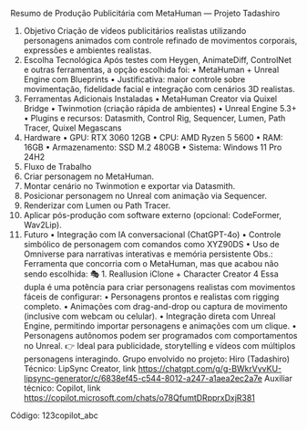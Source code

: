 Resumo de Produção Publicitária com MetaHuman — Projeto Tadashiro
1. Objetivo Criação de vídeos publicitários realistas utilizando personagens animados com controle refinado de movimentos corporais, expressões e ambientes realistas.
2. Escolha Tecnológica Após testes com Heygen, AnimateDiff, ControlNet e outras ferramentas, a opção escolhida foi:
•	MetaHuman + Unreal Engine com Blueprints
•	Justificativa: maior controle sobre movimentação, fidelidade facial e integração com cenários 3D realistas.
3. Ferramentas Adicionais Instaladas
•	MetaHuman Creator via Quixel Bridge
•	Twinmotion (criação rápida de ambientes)
•	Unreal Engine 5.3+
•	Plugins e recursos: Datasmith, Control Rig, Sequencer, Lumen, Path Tracer, Quixel Megascans
4. Hardware
•	GPU: RTX 3060 12GB
•	CPU: AMD Ryzen 5 5600
•	RAM: 16GB
•	Armazenamento: SSD M.2 480GB
•	Sistema: Windows 11 Pro 24H2
5. Fluxo de Trabalho
1.	Criar personagem no MetaHuman.
2.	Montar cenário no Twinmotion e exportar via Datasmith.
3.	Posicionar personagem no Unreal com animação via Sequencer.
4.	Renderizar com Lumen ou Path Tracer.
5.	Aplicar pós-produção com software externo (opcional: CodeFormer, Wav2Lip).
6. Futuro
•	Integração com IA conversacional (ChatGPT-4o)
•	Controle simbólico de personagem com comandos como XYZ90DS
•	Uso de Omniverse para narrativas interativas e memória persistente
Obs.: Ferramenta que concorria com o MetaHuman, mas que acabou não sendo escolhida:
🎭 1. Reallusion iClone + Character Creator 4
Essa dupla é uma potência para criar personagens realistas com movimentos fáceis de configurar:
•	Personagens prontos e realistas com rigging completo.
•	Animações com drag-and-drop ou captura de movimento (inclusive com webcam ou celular).
•	Integração direta com Unreal Engine, permitindo importar personagens e animações com um clique.
•	Personagens autônomos podem ser programados com comportamentos no Unreal.
👉 Ideal para publicidade, storytelling e vídeos com múltiplos personagens interagindo.
Grupo envolvido no projeto:
Hiro (Tadashiro)
Técnico:
LipSync Creator, link 
https://chatgpt.com/g/g-BWkrVyvKU-lipsync-generator/c/6838ef45-c544-8012-a247-a1aea2ec2a7e
Auxiliar técnico:
Copilot, link 
https://copilot.microsoft.com/chats/o78QfumtDRpprxDxjR381

Código: 123copilot_abc